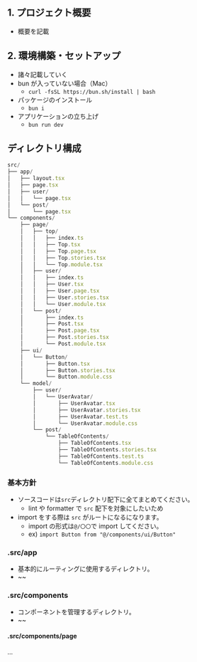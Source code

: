 ## 1. プロジェクト概要

- 概要を記載

## 2. 環境構築・セットアップ

- 諸々記載していく
- bun が入っていない場合（Mac）
  - `curl -fsSL https://bun.sh/install | bash`
- パッケージのインストール
  - `bun i`
- アプリケーションの立ち上げ
  - `bun run dev`

## ディレクトリ構成

```ts
src/
├── app/
│   ├── layout.tsx
│   ├── page.tsx
│   ├── user/
│   │   └── page.tsx
│   └── post/
│       └── page.tsx
└── components/
    ├── page/
    │   ├── top/
    │   │   ├── index.ts
    │   │   ├── Top.tsx
    │   │   ├── Top.page.tsx
    │   │   ├── Top.stories.tsx
    │   │   └── Top.module.tsx
    │   ├── user/
    │   │   ├── index.ts
    │   │   ├── User.tsx
    │   │   ├── User.page.tsx
    │   │   ├── User.stories.tsx
    │   │   └── User.module.tsx
    │   └── post/
    │       ├── index.ts
    │       ├── Post.tsx
    │       ├── Post.page.tsx
    │       ├── Post.stories.tsx
    │       └── Post.module.tsx
    ├── ui/
    │   └── Button/
    │       ├── Button.tsx
    │       ├── Button.stories.tsx
    │       └── Button.module.css
    └── model/
        ├── user/
        │   └── UserAvatar/
        │       ├── UserAvatar.tsx
        │       ├── UserAvatar.stories.tsx
        │       ├── UserAvatar.test.ts
        │       └── UserAvatar.module.css
        └── post/
            └── TableOfContents/
                ├── TableOfContents.tsx
                ├── TableOfContents.stories.tsx
                ├── TableOfContents.test.ts
                └── TableOfContents.module.css
```

### 基本方針

- ソースコードは`src`ディレクトリ配下に全てまとめてください。
  - lint や formatter で `src` 配下を対象にしたいため
- import をする際は `src` がルートになるになります。
  - import の形式は`@/〇〇`で import してください。
  - ex) `import Button from "@/components/ui/Button"`

### .src/app

- 基本的にルーティングに使用するディレクトリ。
- ~~

### .src/components

- コンポーネントを管理するディレクトリ。
- ~~

#### .src/components/page

...
